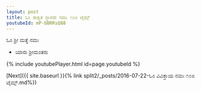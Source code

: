 ```yaml
---
layout: post
title: ಓಂ ಶಾಶ್ವತ ಸ್ಥಾನವೇ ನಮಃ ೧೦೮ ಟೈಮ್ಸ್
youtubeId: mP-bBRRsQ88
---
```

 
 
 ಓಂ ಶ್ರೀ ಮತ್ತೆ ನಮಃ  
 
 -  ಯಾರು ಶ್ರೀಮಂತರು 
 
  
 
  
 
 
 
 
 
 


{% include youtubePlayer.html id=page.youtubeId %}
 
[Next]({{ site.baseurl }}{% link  split2/_posts/2016-07-22-ಓಂ ವಿವಿಕ್ತಾಯ ನಮಃ ೧೦೮ ಟೈಮ್ಸ್.md%})
 
